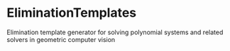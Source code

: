 # EliminationTemplates
Elimination template generator for solving polynomial systems and related solvers in geometric computer vision
